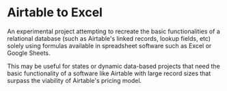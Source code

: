 # Airtable to Excel

An experimental project attempting to recreate the basic functionalities of a relational database (such as Airtable's linked records, lookup fields, etc) solely using formulas available in spreadsheet software such as Excel or Google Sheets.

This may be useful for states or dynamic data-based projects that need the basic functionality of a software like Airtable with large record sizes that surpass the viability of Airtable's pricing model.